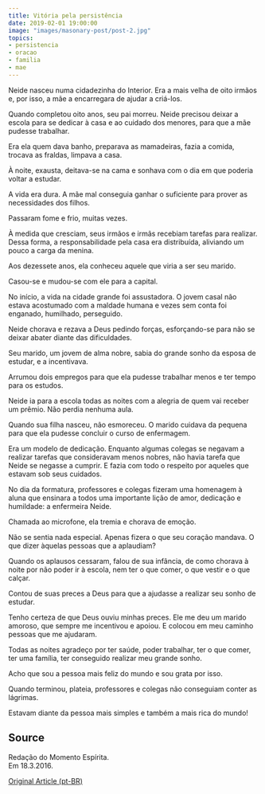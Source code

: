 ```yaml
---
title: Vitória pela persistência
date: 2019-02-01 19:00:00
image: "images/masonary-post/post-2.jpg"
topics: 
- persistencia
- oracao
- familia
- mae
---
```


Neide nasceu numa cidadezinha do Interior. Era a mais velha de oito irmãos e,
por isso, a mãe a encarregara de ajudar a criá-los.

Quando completou oito anos, seu pai morreu. Neide precisou deixar a escola para
se dedicar à casa e ao cuidado dos menores, para que a mãe pudesse trabalhar.

Era ela quem dava banho, preparava as mamadeiras, fazia a comida, trocava as
fraldas, limpava a casa.

À noite, exausta, deitava-se na cama e sonhava com o dia em que poderia voltar
a estudar.

A vida era dura. A mãe mal conseguia ganhar o suficiente para prover as
necessidades dos filhos.

Passaram fome e frio, muitas vezes.

À medida que cresciam, seus irmãos e irmãs recebiam tarefas para realizar.
Dessa forma, a responsabilidade pela casa era distribuída, aliviando um pouco a
carga da menina.

Aos dezessete anos, ela conheceu aquele que viria a ser seu marido.

Casou-se e mudou-se com ele para a capital.

No início, a vida na cidade grande foi assustadora. O jovem casal não estava
acostumado com a maldade humana e vezes sem conta foi enganado, humilhado,
perseguido.

Neide chorava e rezava a Deus pedindo forças, esforçando-se para não se deixar
abater diante das dificuldades.

Seu marido, um jovem de alma nobre, sabia do grande sonho da esposa de estudar,
e a incentivava.

Arrumou dois empregos para que ela pudesse trabalhar menos e ter tempo para os
estudos.

Neide ia para a escola todas as noites com a alegria de quem vai receber um
prêmio. Não perdia nenhuma aula.

Quando sua filha nasceu, não esmoreceu. O marido cuidava da pequena para que
ela pudesse concluir o curso de enfermagem.

Era um modelo de dedicação. Enquanto algumas colegas se negavam a realizar
tarefas que consideravam menos nobres, não havia tarefa que Neide se negasse a
cumprir. E fazia com todo o respeito por aqueles que estavam sob seus cuidados.

No dia da formatura, professores e colegas fizeram uma homenagem à aluna que
ensinara a todos uma importante lição de amor, dedicação e humildade: a
enfermeira Neide.

Chamada ao microfone, ela tremia e chorava de emoção.

Não se sentia nada especial. Apenas fizera o que seu coração mandava. O que
dizer àquelas pessoas que a aplaudiam?

Quando os aplausos cessaram, falou de sua infância, de como chorava à noite por
não poder ir à escola, nem ter o que comer, o que vestir e o que calçar.

Contou de suas preces a Deus para que a ajudasse a realizar seu sonho de
estudar.

Tenho certeza de que Deus ouviu minhas preces. Ele me deu um marido amoroso,
que sempre me incentivou e apoiou. E colocou em meu caminho pessoas que me
ajudaram.

Todas as noites agradeço por ter saúde, poder trabalhar, ter o que comer, ter
uma família, ter conseguido realizar meu grande sonho.

Acho que sou a pessoa mais feliz do mundo e sou grata por isso.

Quando terminou, plateia, professores e colegas não conseguiam conter as
lágrimas.

Estavam diante da pessoa mais simples e também a mais rica do mundo!

## Source
Redação do Momento Espírita.  
Em 18.3.2016.

[Original Article (pt-BR)](http://momento.com.br/pt/ler_texto.php?id=4737)
